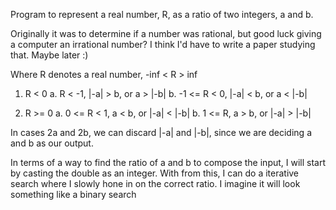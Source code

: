 Program to represent a real number, R, as a ratio of two integers, a and b.

Originally it was to determine if a number was rational, but good luck giving a computer an irrational number? I think I'd have to write a paper studying that. Maybe later :)

Where R denotes a real number, 
    -inf \< R \> inf

1. R \< 0
    a. R \< -1, |-a| \> b, or a \> |-b| 
    b. -1 \<= R \< 0, |-a| \< b, or a \< |-b|

2. R \>= 0
    a. 0 \<= R \< 1, a \< b, or |-a| \< |-b|
    b. 1 \<= R, a \> b, or |-a| \> |-b|

In cases 2a and 2b, we can discard |-a| and |-b|, since we are deciding a and b as our output.

In terms of a way to find the ratio of a and b to compose the input, I will start by casting the double as an integer. With from this, I can do a iterative search where I slowly hone in on the correct ratio. I imagine it will look something like a binary search
